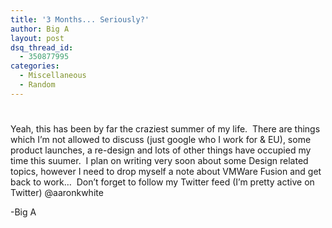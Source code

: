 ```yaml
---
title: '3 Months... Seriously?'
author: Big A
layout: post
dsq_thread_id:
  - 350877995
categories:
  - Miscellaneous
  - Random
---
```

# 

Yeah, this has been by far the craziest summer of my life.  There are things which I’m not allowed to discuss (just google who I work for & EU), some product launches, a re-design and lots of other things have occupied my time this suumer.  I plan on writing very soon about some Design related topics, however I need to drop myself a note about VMWare Fusion and get back to work…  Don’t forget to follow my Twitter feed (I’m pretty active on Twitter) @aaronkwhite

-Big A